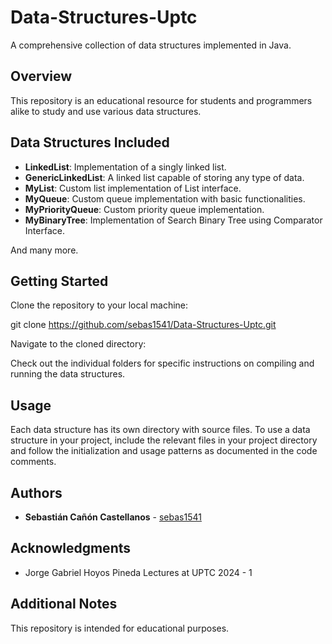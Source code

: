 # Data-Structures-Uptc

A comprehensive collection of data structures implemented in Java.

## Overview

This repository is an educational resource for students and programmers alike to study and use various data structures.

## Data Structures Included

- **LinkedList**: Implementation of a singly linked list.
- **GenericLinkedList**: A linked list capable of storing any type of data.
- **MyList**: Custom list implementation of List interface.
- **MyQueue**: Custom queue implementation with basic functionalities.
- **MyPriorityQueue**: Custom priority queue implementation.
- **MyBinaryTree**: Implementation of Search Binary Tree using Comparator Interface.

And many more.

## Getting Started

Clone the repository to your local machine:

git clone https://github.com/sebas1541/Data-Structures-Uptc.git

Navigate to the cloned directory:

Check out the individual folders for specific instructions on compiling and running the data structures.

## Usage

Each data structure has its own directory with source files. To use a data structure in your project, include the relevant files in your project directory and follow the initialization and usage patterns as documented in the code comments.

## Authors

- **Sebastián Cañón Castellanos** - [sebas1541](https://github.com/sebas1541)

## Acknowledgments

- Jorge Gabriel Hoyos Pineda Lectures at UPTC 2024 - 1

## Additional Notes

This repository is intended for educational purposes.
